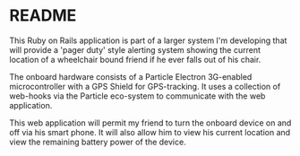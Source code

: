 # README

This Ruby on Rails application is part of a larger system I'm developing that will provide a 'pager duty' style alerting system showing the current location of a wheelchair bound friend if he ever falls out of his chair.

The onboard hardware consists of a Particle Electron 3G-enabled microcontroller with a GPS Shield for GPS-tracking. It uses a collection of web-hooks via the Particle eco-system to communicate with the web application. 

This web application will permit my friend to turn the onboard device on and off via his smart phone. It will also allow him to view his current location and view the remaining battery power of the device.
